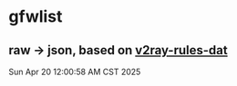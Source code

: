 # gfwlist
## raw -> json, based on [v2ray-rules-dat](https://github.com/Loyalsoldier/v2ray-rules-dat)
Sun Apr 20 12:00:58 AM CST 2025

